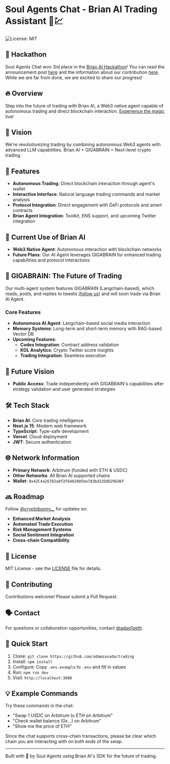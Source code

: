 # Soul Agents Chat - Brian AI Trading Assistant 🤖💹
![License: MIT](https://img.shields.io/badge/License-MIT-yellow.svg)

## 🥉 Hackathon
Soul Agents Chat won 3rd place in the [Brian AI Hackathon](https://brianknows.notion.site/AI-Winter-is-Coming-Hacker-manual-12713dbfb70b802c9fabd6ce8849728d)! You can read the announcement post [here](https://x.com/BrianknowsAI/status/1865067091759427955) and the information about our contribution [here](https://x.com/BrianknowsAI/status/1865067100793958451). While we are far from done, we are excited to share our progress!

## 🔥 Overview
Step into the future of trading with Brian AI, a Web3 native agent capable of autonomous trading and direct blockchain interaction. [Experience the magic](https://chat.soulagents.io) live!

## 🎯 Vision
We're revolutionizing trading by combining autonomous Web3 agents with advanced LLM capabilities. Brian AI + GIGABRAIN = Next-level crypto trading.

## 🤖 Features
- **Autonomous Trading**: Direct blockchain interaction through agent's wallet
- **Interactive Interface**: Natural language trading commands and market analysis
- **Protocol Integration**: Direct engagement with DeFi protocols and smart contracts
- **Brian Agent Integration**: Toolkit, ENS support, and upcoming Twitter integration

## 🚀 Current Use of Brian AI
- **Web3 Native Agent**: Autonomous interaction with blockchain networks
- **Future Plans**: Our AI Agent leverages GIGABRAIN for enhanced trading capabilities and protocol interactions

## 🧠 GIGABRAIN: The Future of Trading
Our multi-agent system features GIGABRAIN (Langchain-based), which reads, posts, and replies to tweets ([follow us](https://x.com/cryptobunny__)) and will soon trade via Brian AI Agent.

### Core Features
- **Autonomous AI Agent**: Langchain-based social media interaction
- **Memory Systems**: Long-term and short-term memory with RAG-based Vector DB
- **Upcoming Features**:
  - **Codex Integration**: Contract address validation
  - **KOL Analytics**: Crypto Twitter score insights
  - **Trading Integration**: Seamless execution

## 🌟 Future Vision
- **Public Access**: Trade independently with GIGABRAIN's capabilities after strategy validation and user generated strategies

## 🛠 Tech Stack
- **Brian AI**: Core trading intelligence
- **Next.js 15**: Modern web framework
- **TypeScript**: Type-safe development
- **Vercel**: Cloud deployment
- **JWT**: Secure authentication

## 🌐 Network Information
- **Primary Network**: Arbitrum (funded with ETH & USDC)
- **Other Networks**: All Brian AI supported chains
- **Wallet**: `0x42C4a26782a8f2F6402005be783bd32DdD29Ed6f`

## 🔜 Roadmap
Follow [@cryptobunny__](https://x.com/cryptobunny__) for updates on:
- **Enhanced Market Analysis**
- **Automated Trade Execution**
- **Risk Management Systems**
- **Social Sentiment Integration**
- **Cross-chain Compatibility**

## 📄 License
MIT License - see the [LICENSE](LICENSE) file for details.

## 🤝 Contributing
Contributions welcome! Please submit a Pull Request.

## 🗣️ Contact
For questions or collaboration opportunities, contact [@adag1oeth](https://x.com/adag1oeth).

## 🚀 Quick Start
1. Clone: `git clone https://github.com/adamzasada/trading`
2. Install: `npm install`
3. Configure: Copy `.env.example` to `.env` and fill in values
4. Run: `npm run dev`
5. Visit: `http://localhost:3000`

## 💡 Example Commands
Try these commands in the chat:
- "Swap 1 USDC on Arbitrum to ETH on Arbitrum"
- "Check wallet balance (0x...) on Arbitrum"
- "Show me the price of ETH"

Since the chat supports cross-chain transactions, please be clear which chain you are interacting with on both ends of the swap.

---
Built with 💜 by Soul Agents using Brian AI's SDK for the future of trading.
